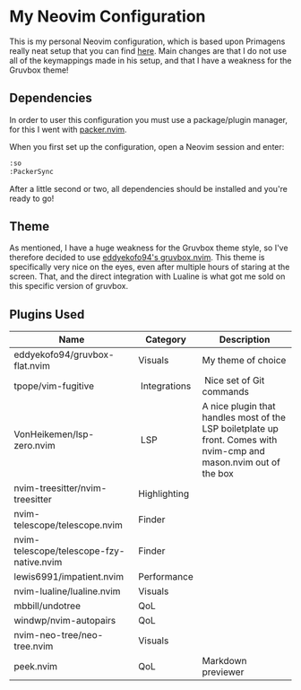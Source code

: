 # My Neovim Configuration

This is my personal Neovim configuration, which is based upon Primagens really neat setup that you can find [here](https://github.com/ThePrimeagen/init.lua).
Main changes are that I do not use all of the keymappings made in his setup, and that I have a weakness for the Gruvbox theme!

## Dependencies

In order to user this configuration you must use a package/plugin manager, for this I went with [packer.nvim](https://github.com/wbthomason/packer.nvim).

When you first set up the configuration, open a Neovim session and enter:

```zsh
:so
:PackerSync
```

After a little second or two, all dependencies should be installed and you're ready to go!

## Theme

As mentioned, I have a huge weakness for the Gruvbox theme style, so I've therefore decided to use [eddyekofo94's gruvbox.nvim](https://github.com/eddyekofo94/gruvbox-flat.nvim).
This theme is specifically very nice on the eyes, even after multiple hours of staring at the screen. That, and the direct integration with Lualine is what got me sold on this specific version of gruvbox.

## Plugins Used

| Name | Category | Description |
|------|----------|-------------|
| eddyekofo94/gruvbox-flat.nvim | Visuals | My theme of choice |
| tpope/vim-fugitive | Integrations | Nice set of Git commands |
| VonHeikemen/lsp-zero.nvim | LSP | A nice plugin that handles most of the LSP boiletplate up front. Comes with nvim-cmp and mason.nvim out of the box |
| nvim-treesitter/nvim-treesitter | Highlighting | |
| nvim-telescope/telescope.nvim | Finder | |
| nvim-telescope/telescope-fzy-native.nvim | Finder | |
| lewis6991/impatient.nvim | Performance | |
| nvim-lualine/lualine.nvim | Visuals | |
| mbbill/undotree | QoL | |
| windwp/nvim-autopairs | QoL | |
| nvim-neo-tree/neo-tree.nvim | Visuals | |
| peek.nvim | QoL | Markdown previewer |

